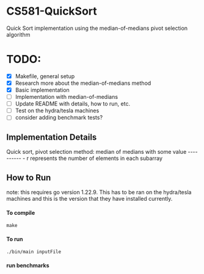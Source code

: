 # CS581-QuickSort
Quick Sort implementation using the median-of-medians pivot selection algorithm

# TODO: 
- [x] Makefile, general setup
- [x] Research more about the median-of-medians method
- [x] Basic implementation
- [ ] Implementation with median-of-medians
- [ ] Update README with details, how to run, etc.
- [ ] Test on the hydra/tesla machines
- [ ] consider adding benchmark tests? 

## Implementation Details
Quick sort, pivot selection method: median of medians with some value ----------
    - r represents the number of elements in each subarray

## How to Run
note: this requires go version 1.22.9. This has to be ran on the hydra/tesla machines and this is the version that they have installed currently.

#### To compile
` make `

#### To run
` ./bin/main inputFile  `


#### run benchmarks
